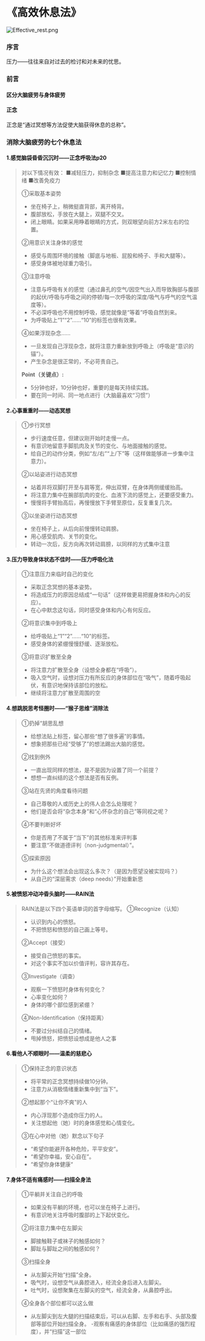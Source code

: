 # 《高效休息法》
![Effective_rest.png](Effective_rest.png)

### 序言
压力——往往来自对过去的检讨和对未来的忧思。<br>

### 前言
#### 区分大脑疲劳与身体疲劳
#### 正念
正念是“通过冥想等方法促使大脑获得休息的总称”。<br>

### 消除大脑疲劳的七个休息法
#### 1.感觉脑袋昏昏沉沉时——正念呼吸法p20
> 对以下情况有效：
> ■减轻压力，抑制杂念
> ■提高注意力和记忆力
> ■控制情绪
> ■改善免疫力
> 
> ①采取基本姿势
> - 坐在椅子上，稍微挺直背部，离开椅背。
> - 腹部放松，手放在大腿上，双腿不交叉。
> - 闭上眼睛。如果采用睁着眼睛的方式，则双眼望向前方2米左右的位置。
> 
> ②用意识关注身体的感觉
> - 感受与周围环境的接触（脚底与地板、屁股和椅子、手和大腿等）。
> - 感受身体被地球重力吸引。
> 
> ③注意呼吸
> - 注意与呼吸有关的感觉（通过鼻孔的空气/因空气出入而导致胸部与腹部的起伏/呼吸与呼吸之间的停顿/每一次呼吸的深度/吸气与呼气的空气温度等）。
> - 不必深呼吸也不用控制呼吸，感觉就像是“等着”呼吸自然到来。
> - 为呼吸贴上“1”“2”……“10”的标签也很有效果。
> 
> ④如果浮现杂念……
> - 一旦发现自己浮现杂念，就将注意力重新放到呼吸上（呼吸是“意识的锚”）。
> - 产生杂念是很正常的，不必苛责自己。
> 
> <b>Point（关键点）:</b>
> - 5分钟也好，10分钟也好，重要的是每天持续实践。
> - 要在同一时间、同一地点进行（大脑最喜欢“习惯”）

#### 2.心事重重时——动态冥想
> ①步行冥想
> - 步行速度任意，但建议刚开始时走慢一点。
> - 有意识地留意手脚肌肉及关节的变化、与地面接触的感觉。
> - 给自己的动作分类，例如“左/右”“上/下”等（这样做能够进一步集中注意力）。
> 
> ②以站姿进行动态冥想
> - 站着并将双脚打开至与肩等宽，伸出双臂，在身体两侧缓缓抬高。
> - 将注意力集中在腕部肌肉的变化、血液下流的感觉上，还要感受重力。
> - 慢慢将手臂抬高后，再慢慢放下手臂至原位，反复重复几次。
> 
> ③以坐姿进行动态冥想
> - 坐在椅子上，从后向前慢慢转动肩膀。
> - 用心感受肌肉、关节的变化。
> - 转动一次后，反方向再次转动肩膀，以同样的方式集中注意

#### 3.压力导致身体状态不佳时——压力呼吸化法
> ①注意压力来临时自己的变化
> - 采取正念冥想的基本姿势。
> - 将造成压力的原因总结成“一句话”（这样做更易把握身体和内心的反应）。
> - 在心中默念这句话，同时感受身体和内心有何反应。
> 
> ②将意识集中到呼吸上
> - 给呼吸贴上“1”“2”……“10”的标签。
> - 感受身体的紧绷慢慢舒缓、逐渐放松。
> 
> ③将意识扩散至全身
> - 将注意力扩散至全身（设想全身都在“呼吸”）。
> - 吸入空气时，设想对压力有所反应的身体部位在“吸气”，随着呼吸起伏，有意识地保持该部位的放松。
> - 继续将注意力扩散至周围的空

#### 4.想跳脱思考怪圈时——“猴子思维”消除法
> ①扔掉“胡思乱想
> - 给想法贴上标签，留心那些“想了很多遍”的事情。
> - 想象把那些已经“受够了”的想法踢出大脑的感觉。
> 
> ②找到例外
> - 一直出现同样的想法，是不是因为设置了同一个前提？
> - 想想一直纠结的这个想法是否有反例。
> 
> ③站在先贤的角度看待问题
> - 自己尊敬的人或历史上的伟人会怎么处理呢？
> - 他们是否会将“杂念本身”和“心怀杂念的自己”等同视之呢？
> 
> ④不要判断好坏
> - 你是否用了不属于“当下”的其他标准来评判事
> - 要注意“不做道德评判（non-judgmental）”。
> 
> ⑤探索原因
> - 为什么这个想法会出现这么多次？（是因为愿望没被实现吗？）
> - 从自己的“深层需求（deep needs）”开始重新思

#### 5.被愤怒冲动冲昏头脑时——RAIN法
> RAIN法是以下四个英语单词的首字母缩写。
> ①Recognize（认知）
> - 认识到内心的愤怒。
> - 不把愤怒和愤怒的自己画上等号。
> 
> ②Accept（接受）
> - 接受自己愤怒的事实。
> - 对这个事实不加以价值评判，容许其存在。
> 
> ③Investigate（调查）
> - 观察一下愤怒时身体有何变化？
> - 心率变化如何？
> - 身体的哪个部位感到紧绷？
> 
> ④Non-Identification（保持距离）
> - 不要过分纠结自己的情绪。
> - 甩掉愤怒，把愤怒设想成是他人之事

#### 6.看他人不顺眼时——温柔的慈悲心
> ①保持正念的意识状态
> - 将平常的正念冥想持续做10分钟。
> - 注意力从消极情绪重新集中到“当下”。
> 
> ②想起那个“让你不爽”的人
> - 内心浮现那个造成你压力的人。
> - 关注想起他（她）时的身体感觉和心情变化。
> 
> ③在心中对他（她）默念以下句子
> - “希望你能避开各种危险，平平安安”。
> - “希望你幸福，安心自在”。
> - “希望你身体健康“

#### 7.身体不适有痛感时——扫描全身法
> ①平躺并关注自己的呼吸
> - 如果没有平躺的环境，也可以坐在椅子上进行。
> - 有意识地关注呼吸时腹部的上下起伏变化。
> 
> ②将注意力集中在左脚尖
> - 脚接触鞋子或袜子的触感如何？
> - 脚趾与脚趾之间的触感如何？
> 
> ③扫描全身
> - 从左脚尖开始“扫描”全身。
> - 吸气时，设想空气从鼻腔进入，经流全身后进入左脚尖。
> - 吐气时，设想聚集在左脚尖的空气，经流全身，从鼻腔呼出。
> 
> ④全身各个部位都可以这么做
> - 从左脚尖到左大腿的扫描结束后，可以从右脚、左手和右手、头部及腹部等部位开始扫描全身。
> -观察有痛感的身体部位（比如痛感的强烈程度），并“扫描”这一部位
